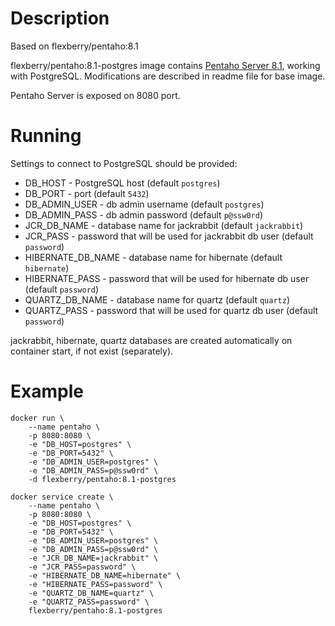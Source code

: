 # Description
Based on flexberry/pentaho:8.1

flexberry/pentaho:8.1-postgres image contains [Pentaho Server 8.1](https://sourceforge.net/projects/pentaho/files/Pentaho%208.1/server/), working with PostgreSQL. Modifications are described in readme file for base image.

Pentaho Server is exposed on 8080 port.

# Running
Settings to connect to PostgreSQL should be provided:
- DB_HOST - PostgreSQL host (default `postgres`)
- DB_PORT - port (default `5432`)
- DB_ADMIN_USER - db admin username (default `postgres`)
- DB_ADMIN_PASS - db admin password (default `p@ssw0rd`)
- JCR_DB_NAME - database name for jackrabbit (default `jackrabbit`)
- JCR_PASS - password that will be used for jackrabbit db user (default `password`)
- HIBERNATE_DB_NAME - database name for hibernate (default `hibernate`)
- HIBERNATE_PASS - password that will be used for hibernate db user (default `password`)
- QUARTZ_DB_NAME - database name for quartz (default `quartz`)
- QUARTZ_PASS - password that will be used for quartz db user (default `password`)

jackrabbit, hibernate, quartz databases are created automatically on container start, if not exist (separately).

# Example
```
docker run \
    --name pentaho \
    -p 8080:8080 \
    -e "DB_HOST=postgres" \
    -e "DB_PORT=5432" \
    -e "DB_ADMIN_USER=postgres" \
    -e "DB_ADMIN_PASS=p@ssw0rd" \
    -d flexberry/pentaho:8.1-postgres
```

```
docker service create \
    --name pentaho \
    -p 8080:8080 \
    -e "DB_HOST=postgres" \
    -e "DB_PORT=5432" \
    -e "DB_ADMIN_USER=postgres" \
    -e "DB_ADMIN_PASS=p@ssw0rd" \
    -e "JCR_DB_NAME=jackrabbit" \
    -e "JCR_PASS=password" \
    -e "HIBERNATE_DB_NAME=hibernate" \
    -e "HIBERNATE_PASS=password" \
    -e "QUARTZ_DB_NAME=quartz" \
    -e "QUARTZ_PASS=password" \
    flexberry/pentaho:8.1-postgres
```